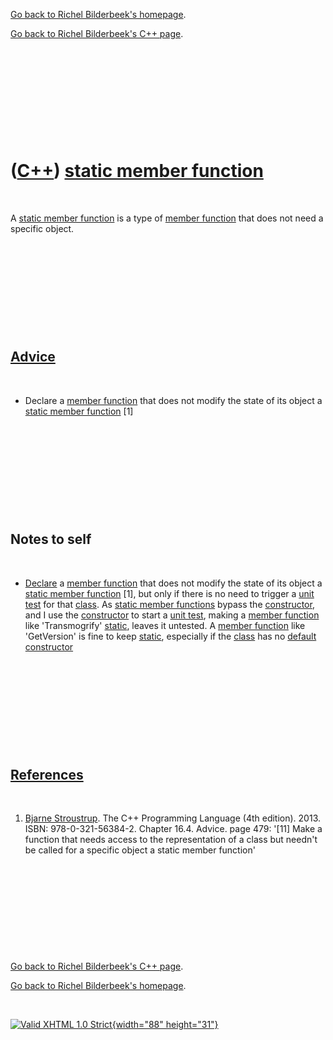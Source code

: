 [Go back to Richel Bilderbeek's homepage](index.htm).

[Go back to Richel Bilderbeek's C++ page](Cpp.htm).

 

 

 

 

 

([C++](Cpp.htm)) [static member function](CppStaticMemberFunction.htm)
======================================================================

 

A [static member function](CppStaticMemberFunction.htm) is a type of
[member function](CppMemberFunction.htm) that does not need a specific
object.

 

 

 

 

 

[Advice](CppAdvice.htm)
-----------------------

 

-   Declare a [member function](CppMemberFunction.htm) that does not
    modify the state of its object a [static member
    function](CppStaticMemberFunction.htm) \[1\]

 

 

 

 

 

Notes to self
-------------

 

-   [Declare](CppDeclaration.htm) a [member
    function](CppMemberFunction.htm) that does not modify the state of
    its object a [static member function](CppStaticMemberFunction.htm)
    \[1\], but only if there is no need to trigger a [unit
    test](CppUnitTest.htm) for that [class](CppClass.htm). As [static
    member functions](CppStaticMemberFunction.htm) bypass the
    [constructor](CppConstructor.htm), and I use the
    [constructor](CppConstructor.htm) to start a [unit
    test](CppUnitTest.htm), making a [member
    function](CppMemberFunction.htm) like 'Transmogrify'
    [static](CppStatic.htm), leaves it untested. A [member
    function](CppMemberFunction.htm) like 'GetVersion' is fine to keep
    [static](CppStatic.htm), especially if the [class](CppClass.htm) has
    no [default constructor](CppDefaultConstructor.htm)

 

 

 

 

 

[References](CppReferences.htm)
-------------------------------

 

1.  [Bjarne Stroustrup](CppBjarneStroustrup.htm). The C++ Programming
    Language (4th edition). 2013. ISBN: 978-0-321-56384-2. Chapter 16.4.
    Advice. page 479: '\[11\] Make a function that needs access to the
    representation of a class but needn't be called for a specific
    object a static member function'

 

 

 

 

 

[Go back to Richel Bilderbeek's C++ page](Cpp.htm).

[Go back to Richel Bilderbeek's homepage](index.htm).

 

[![Valid XHTML 1.0 Strict](valid-xhtml10.png){width="88"
height="31"}](http://validator.w3.org/check?uri=referer)
